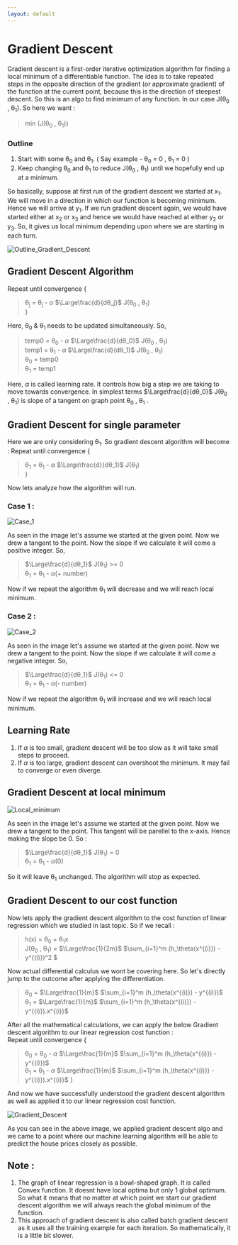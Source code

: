 ```yaml
---
layout: default
---
```



 <script type="text/x-mathjax-config">
    MathJax.Hub.Config({
      tex2jax: {
        skipTags: ['script', 'noscript', 'style', 'textarea', 'pre'],
        inlineMath: [['$','$']]
      }
    });
  </script>
  <script src="https://cdn.mathjax.org/mathjax/latest/MathJax.js?config=TeX-AMS-MML_HTMLorMML" type="text/javascript"></script> 

# Gradient Descent

Gradient descent is a first-order iterative optimization algorithm for finding a local minimum of a differentiable function. The idea is to take repeated steps in the opposite direction of the gradient (or approximate gradient) of the function at the current point, because this is the direction of steepest descent. So this is an algo to find minimum of any function. In our case J(θ<sub>0</sub> , θ<sub>1</sub>). So here we want :
> min (J(θ<sub>0</sub> , θ<sub>1</sub>))

### Outline

1. Start with some θ<sub>0</sub> and θ<sub>1</sub>. ( Say example - θ<sub>0</sub> = 0 , θ<sub>1</sub> = 0 )
2. Keep changing θ<sub>0</sub> and θ<sub>1</sub> to reduce J(θ<sub>0</sub> , θ<sub>1</sub>) until we hopefully end up at a minimum.

So basically, suppose at first run of the gradient descent we started at x<sub>1</sub>. We will move in a direction in which our function is becoming minimum. Hence we will arrive at y<sub>1</sub>. If we run gradient descent again, we would have started either at x<sub>2</sub> or x<sub>3</sub> and hence we would have reached at either y<sub>2</sub> or y<sub>3</sub>. So, it gives us local minimum depending upon where we are starting in each turn.

![Outline_Gradient_Descent](https://m3verma.github.io/Machine_Learning/Coursera_AndrewNG_Course/Images/Gradient_Descent/3_Outline.png)

## Gradient Descent Algorithm

Repeat until convergence {
> θ<sub>j</sub> = θ<sub>j</sub> - $\alpha$ $\Large\frac{d}{dθ_j}$ J(θ<sub>0</sub> , θ<sub>1</sub>) <br>
}

Here, θ<sub>0</sub> & θ<sub>1</sub> needs to be updated simultaneously. So,
> temp0 = θ<sub>0</sub> - $\alpha$ $\Large\frac{d}{dθ_0}$ J(θ<sub>0</sub> , θ<sub>1</sub>) <br>
> temp1 = θ<sub>1</sub> - $\alpha$ $\Large\frac{d}{dθ_1}$ J(θ<sub>0</sub> , θ<sub>1</sub>) <br>
> θ<sub>0</sub> = temp0 <br>
> θ<sub>1</sub> = temp1

Here, $\alpha$ is called learning rate. It controls how big a step we are taking to move towards convergence. In simplest terms $\Large\frac{d}{dθ_0}$ J(θ<sub>0</sub> , θ<sub>1</sub>) is slope of a tangent on graph point θ<sub>0</sub> , θ<sub>1</sub> .

## Gradient Descent for single parameter

Here we are only considering θ<sub>1</sub>. So gradient descent algorithm will become :
Repeat until convergence {
> θ<sub>1</sub> = θ<sub>1</sub> - $\alpha$ $\Large\frac{d}{dθ_1}$ J(θ<sub>1</sub>) <br>
}

Now lets analyze how the algorithm will run.

### Case 1 :

![Case_1](https://m3verma.github.io/Machine_Learning/Coursera_AndrewNG_Course/Images/Gradient_Descent/Case_1.png)

As seen in the image let's assume we started at the given point. Now we drew a tangent to the point. Now the slope if we calculate it will come a positive integer. So,
> $\Large\frac{d}{dθ_1}$ J(θ<sub>1</sub>) >= 0 <br>
> θ<sub>1</sub> = θ<sub>1</sub> - $\alpha$(+ number)

Now if we repeat the algorithm θ<sub>1</sub> will decrease and we will reach local minimum.

### Case 2 :

![Case_2](https://m3verma.github.io/Machine_Learning/Coursera_AndrewNG_Course/Images/Gradient_Descent/Case_2.png)

As seen in the image let's assume we started at the given point. Now we drew a tangent to the point. Now the slope if we calculate it will come a negative integer. So,
> $\Large\frac{d}{dθ_1}$ J(θ<sub>1</sub>) <= 0 <br>
> θ<sub>1</sub> = θ<sub>1</sub> - $\alpha$(- number)

Now if we repeat the algorithm θ<sub>1</sub> will increase and we will reach local minimum.

## Learning Rate

1. If $\alpha$ is too small, gradient descent will be too slow as it will take small steps to proceed.
2. If $\alpha$ is too large, gradient descent can overshoot the minimum. It may fail to converge or even diverge.

## Gradient Descent at local minimum

![Local_minimum](https://m3verma.github.io/Machine_Learning/Coursera_AndrewNG_Course/Images/Gradient_Descent/Local_minimum.png)

As seen in the image let's assume we started at the given point. Now we drew a tangent to the point. This tangent will be parellel to the x-axis. Hence making the slope be 0. So :
> $\Large\frac{d}{dθ_1}$ J(θ<sub>1</sub>) = 0 <br>
> θ<sub>1</sub> = θ<sub>1</sub> - $\alpha$(0)
 
So it will leave θ<sub>1</sub> unchanged. The algorithm will stop as expected.

## Gradient Descent to our cost function

Now lets apply the gradient descent algorithm to the cost function of linear regression which we studied in last topic. So if we recall :
> h(x) = θ<sub>0</sub> + θ<sub>1</sub>x <br>
> J(θ<sub>0</sub> , θ<sub>1</sub>) = $\Large\frac{1}{2m}$ $\sum_{i=1}^m (h_\theta(x^{(i)}) - y^{(i)})^2 $

Now actual differential calculus we wont be covering here. So let's directly jump to the outcome after applying the differentiation.
> θ<sub>0</sub> = $\Large\frac{1}{m}$ $\sum_{i=1}^m (h_\theta(x^{(i)}) - y^{(i)})$ <br>
> θ<sub>1</sub> = $\Large\frac{1}{m}$ $\sum_{i=1}^m (h_\theta(x^{(i)}) - y^{(i)}).x^{(i)}$

After all the mathematical calculations, we can apply the below Gradient descent algorithm to our linear regression cost function :<br>
Repeat until convergence {
> θ<sub>0</sub> = θ<sub>0</sub> - $\alpha$ $\Large\frac{1}{m}$ $\sum_{i=1}^m (h_\theta(x^{(i)}) - y^{(i)})$ <br>
> θ<sub>1</sub> = θ<sub>1</sub> - $\alpha$ $\Large\frac{1}{m}$ $\sum_{i=1}^m (h_\theta(x^{(i)}) - y^{(i)}).x^{(i)}$
}

And now we have successfully understood the gradient descent algorithm as well as applied it to our linear regression cost function.

![Gradient_Descent](https://m3verma.github.io/Machine_Learning/Coursera_AndrewNG_Course/Images/Gradient_Descent/Gradient_Descent.png)

As you can see in the above image, we applied gradient descent algo and we came to a point where our machine learning algorithm will be able to predict the house prices closely as possible.

## Note :

1. The graph of linear regression is a bowl-shaped graph. It is called Convex function. It doesnt have local optima but only 1 global optimum. So what it means that no matter at which point we start our gradient descent algorithm we will always reach the global minimum of the function.
2. This approach of gradient descent is also called batch gradient descent as it uses all the training example for each iteration. So mathematically, it is a little bit slower. 
